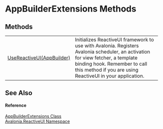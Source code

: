 # AppBuilderExtensions Methods




## Methods
<table>
<tr>
<td><a href="M_Avalonia_ReactiveUI_AppBuilderExtensions_UseReactiveUI">UseReactiveUI(AppBuilder)</a></td>
<td>Initializes ReactiveUI framework to use with Avalonia. Registers Avalonia scheduler, an activation for view fetcher, a template binding hook. Remember to call this method if you are using ReactiveUI in your application.</td>
</tr>
</table>

## See Also


#### Reference
<a href="T_Avalonia_ReactiveUI_AppBuilderExtensions">AppBuilderExtensions Class</a>  
<a href="N_Avalonia_ReactiveUI">Avalonia.ReactiveUI Namespace</a>  

